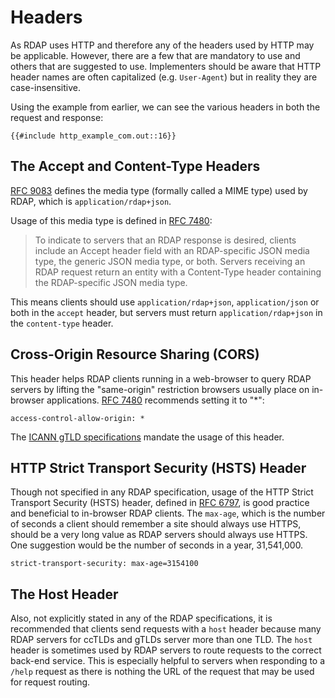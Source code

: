 # Headers

As RDAP uses HTTP and therefore any of the headers used by HTTP may be applicable. However, there are a few that are mandatory to
use and others that are suggested to use. Implementers should be aware that HTTP header names are often capitalized (e.g. `User-Agent`)
but in reality they are case-insensitive.

Using the example from earlier, we can see the various headers in both the request and response:

```
{{#include http_example_com.out::16}}    
```

## The Accept and Content-Type Headers

[RFC 9083](https://datatracker.ietf.org/doc/html/rfc9083#name-rdap-json-media-type-regist) defines the media type (formally called a MIME type)
used by RDAP, which is `application/rdap+json`.

Usage of this media type is defined in [RFC 7480](https://datatracker.ietf.org/doc/html/rfc7480#section-4.2):

> To indicate to servers that an RDAP response is desired, clients include an Accept header field with an RDAP-specific JSON media type,
> the generic JSON media type, or both.  Servers receiving an RDAP request return an entity with a Content-Type header containing the
> RDAP-specific JSON media type.

This means clients should use `application/rdap+json`, `application/json` or both in the `accept` header, but servers must return
`application/rdap+json` in the `content-type` header.

## Cross-Origin Resource Sharing (CORS)

This header helps RDAP clients running in a web-browser to query RDAP servers by lifting the "same-origin" restriction browsers usually
place on in-browser applications. [RFC 7480](https://datatracker.ietf.org/doc/html/rfc7480#section-5.6) recommends setting it to "*":

    access-control-allow-origin: *

The [ICANN gTLD specifications](/specifications/icann.md) mandate the usage of this header.

## HTTP Strict Transport Security (HSTS) Header

Though not specified in any RDAP specification, usage of the HTTP Strict Transport Security (HSTS) header, defined in
[RFC 6797](https://datatracker.ietf.org/doc/html/rfc6797), is good practice and beneficial to in-browser RDAP clients.
The `max-age`, which is the number of seconds a client should remember a site should always use HTTPS,
should be a very long value as RDAP servers should always use HTTPS. One suggestion would be the number of seconds in a year,
31,541,000.

    strict-transport-security: max-age=3154100

## The Host Header

Also, not explicitly stated in any of the RDAP specifications, it is recommended that clients send requests with a `host` header
because many RDAP servers for ccTLDs and gTLDs server more than one TLD. The `host` header is sometimes used by RDAP servers to
route requests to the correct back-end service. This is especially helpful to servers when responding to a `/help` request as
there is nothing the URL of the request that may be used for request routing.
